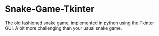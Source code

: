 # Snake-Game-Tkinter
The old fashioned snake game, implemented in python using the Tkinter GUI. A bit more challenging than your usual snake game.
